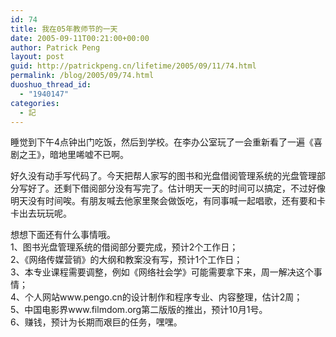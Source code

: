 ```yaml
---
id: 74
title: 我在05年教师节的一天
date: 2005-09-11T00:21:00+00:00
author: Patrick Peng
layout: post
guid: http://patrickpeng.cn/lifetime/2005/09/11/74.html
permalink: /blog/2005/09/74.html
duoshuo_thread_id:
  - "1940147"
categories:
  - 記
---
```

<p>睡觉到下午4点钟出门吃饭，然后到学校。在李办公室玩了一会重新看了一遍《喜剧之王》，暗地里唏嘘不已啊。</p>  <p>好久没有动手写代码了。今天把帮人家写的图书和光盘借阅管理系统的光盘管理部分写好了。还剩下借阅部分没有写完了。估计明天一天的时间可以搞定，不过好像明天没有时间唉。有朋友喊去他家里聚会做饭吃，有同事喊一起唱歌，还有要和卡卡出去玩玩呢。</p>  <p>想想下面还有什么事情哦。    <br />1、图书光盘管理系统的借阅部分要完成，预计2个工作日；     <br />2、《网络传媒营销》的大纲和教案没有写，预计1个工作日；     <br />3、本专业课程需要调整，例如《网络社会学》可能需要拿下来，周一解决这个事情；     <br />4、个人网站www.pengo.cn的设计制作和程序专业、内容整理，估计2周；     <br />5、中国电影界www.filmdom.org第二版版的推出，预计10月1号。     <br />6、赚钱，预计为长期而艰巨的任务，嘿嘿。</p>